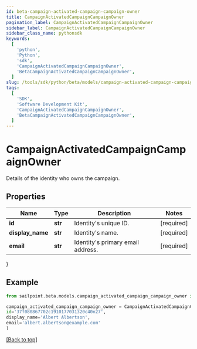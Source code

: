 ```yaml
---
id: beta-campaign-activated-campaign-campaign-owner
title: CampaignActivatedCampaignCampaignOwner
pagination_label: CampaignActivatedCampaignCampaignOwner
sidebar_label: CampaignActivatedCampaignCampaignOwner
sidebar_class_name: pythonsdk
keywords:
  [
    'python',
    'Python',
    'sdk',
    'CampaignActivatedCampaignCampaignOwner',
    'BetaCampaignActivatedCampaignCampaignOwner',
  ]
slug: /tools/sdk/python/beta/models/campaign-activated-campaign-campaign-owner
tags:
  [
    'SDK',
    'Software Development Kit',
    'CampaignActivatedCampaignCampaignOwner',
    'BetaCampaignActivatedCampaignCampaignOwner',
  ]
---
```


# CampaignActivatedCampaignCampaignOwner

Details of the identity who owns the campaign.

## Properties

| Name             | Type    | Description                       | Notes      |
| ---------------- | ------- | --------------------------------- | ---------- |
| **id**           | **str** | Identity's unique ID.             | [required] |
| **display_name** | **str** | Identity's name.                  | [required] |
| **email**        | **str** | Identity's primary email address. | [required] |

}

## Example

```python
from sailpoint.beta.models.campaign_activated_campaign_campaign_owner import CampaignActivatedCampaignCampaignOwner

campaign_activated_campaign_campaign_owner = CampaignActivatedCampaignCampaignOwner(
id='37f080867702c1910177031320c40n27',
display_name='Albert Albertson',
email='albert.albertson@example.com'
)

```

[[Back to top]](#)
